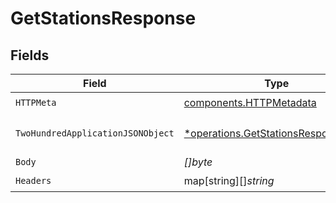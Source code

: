 # GetStationsResponse


## Fields

| Field                                                                                     | Type                                                                                      | Required                                                                                  | Description                                                                               |
| ----------------------------------------------------------------------------------------- | ----------------------------------------------------------------------------------------- | ----------------------------------------------------------------------------------------- | ----------------------------------------------------------------------------------------- |
| `HTTPMeta`                                                                                | [components.HTTPMetadata](../../models/components/httpmetadata.md)                        | :heavy_check_mark:                                                                        | N/A                                                                                       |
| `TwoHundredApplicationJSONObject`                                                         | [*operations.GetStationsResponseBody](../../models/operations/getstationsresponsebody.md) | :heavy_minus_sign:                                                                        | A list of train stations                                                                  |
| `Body`                                                                                    | *[]byte*                                                                                  | :heavy_minus_sign:                                                                        | N/A                                                                                       |
| `Headers`                                                                                 | map[string][]*string*                                                                     | :heavy_check_mark:                                                                        | N/A                                                                                       |